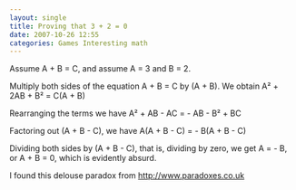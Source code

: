 ```yaml
---
layout: single
title: Proving that 3 + 2 = 0
date: 2007-10-26 12:55
categories: Games Interesting math
---
```

Assume A + B = C, and assume A = 3 and B = 2.

Multiply both sides of the equation A + B = C by (A + B).
We obtain A² + 2AB + B² = C(A + B)

Rearranging the terms we have
A² + AB - AC = - AB - B² + BC

Factoring out (A + B - C), we have
A(A + B - C) = - B(A + B - C)

Dividing both sides by (A + B - C), that is, dividing by zero, we get A = - B, or A + B = 0, which is evidently absurd.

I found this delouse paradox from <a href="http://www.paradoxes.co.uk/#arith2">http://www.paradoxes.co.uk</a>
